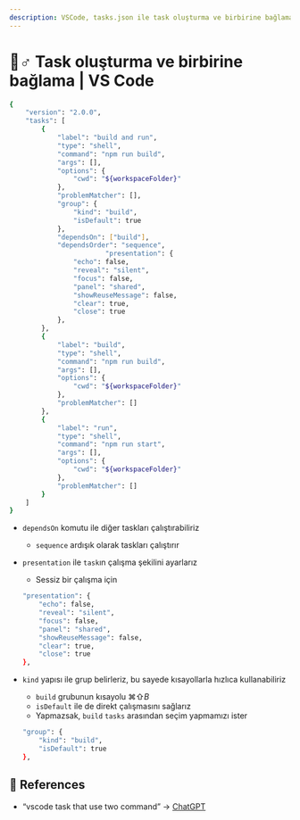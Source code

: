```yaml
---
description: VSCode, tasks.json ile task oluşturma ve birbirine bağlama
---
```


# 🤹♂ Task oluşturma ve birbirine bağlama | VS Code

```bash
{
    "version": "2.0.0",
    "tasks": [
        {
            "label": "build and run",
            "type": "shell",
            "command": "npm run build",
            "args": [],
            "options": {
                "cwd": "${workspaceFolder}"
            },
            "problemMatcher": [],
            "group": {
                "kind": "build",
                "isDefault": true
            },
            "dependsOn": ["build"],
            "dependsOrder": "sequence",
						"presentation": {
                "echo": false,
                "reveal": "silent",
                "focus": false,
                "panel": "shared",
                "showReuseMessage": false,
                "clear": true,
                "close": true
            },
        },
        {
            "label": "build",
            "type": "shell",
            "command": "npm run build",
            "args": [],
            "options": {
                "cwd": "${workspaceFolder}"
            },
            "problemMatcher": []
        },
        {
            "label": "run",
            "type": "shell",
            "command": "npm run start",
            "args": [],
            "options": {
                "cwd": "${workspaceFolder}"
            },
            "problemMatcher": []
        }
    ]
}
```

* `dependsOn` komutu ile diğer taskları çalıştırabiliriz
  * `sequence` ardışık olarak taskları çalıştırır
*   `presentation` ile `task`ın çalışma şekilini ayarlarız

    * Sessiz bir çalışma için

    ```bash
    "presentation": {
        "echo": false,
        "reveal": "silent",
        "focus": false,
        "panel": "shared",
        "showReuseMessage": false,
        "clear": true,
        "close": true
    },
    ```
*   `kind` yapısı ile grup belirleriz, bu sayede kısayollarla hızlıca kullanabiliriz

    * `build` grubunun kısayolu $⌘⇧B$
    * `isDefault` ile de direkt çalışmasını sağlarız
    * Yapmazsak, `build` `tasks` arasından seçim yapmamızı ister

    ```bash
    "group": {
        "kind": "build",
        "isDefault": true
    },
    ```

## 📑 References

* “vscode task that use two command” → [ChatGPT](https://chat.openai.com/chat)
